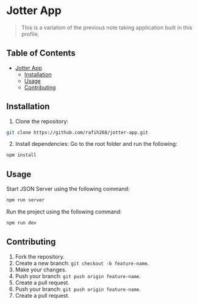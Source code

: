 # Jotter App
> This is a variation of the previous note taking application built in this profile.

## Table of Contents <!-- omit in toc -->
- [Jotter App](#jotter-app)
  - [Installation](#installation)
  - [Usage](#usage)
  - [Contributing](#contributing)

## Installation
1. Clone the repository:
```bash
git clone https://github.com/rafih268/jotter-app.git
```

2. Install dependencies:
Go to the root folder and run the following:
```bash
npm install
```

## Usage
Start JSON Server using the following command:
```bash
npm run server
```

Run the project using the following command:
```bash
npm run dev
```
## Contributing
1. Fork the repository.
2. Create a new branch: `git checkout -b feature-name`.
3. Make your changes.
4. Push your branch: `git push origin feature-name`.
5. Create a pull request.
4. Push your branch: `git push origin feature-name`.
5. Create a pull request.